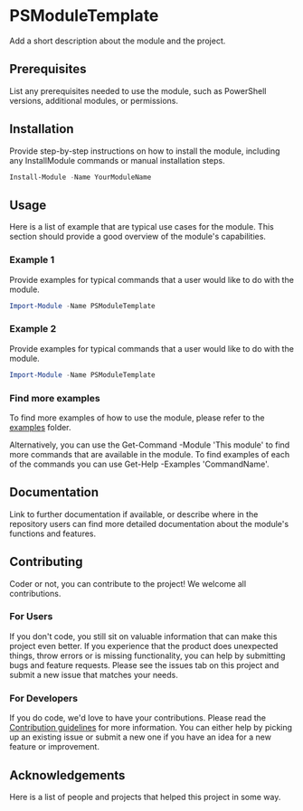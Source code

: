 # PSModuleTemplate

Add a short description about the module and the project.

## Prerequisites

List any prerequisites needed to use the module, such as PowerShell versions, additional modules, or permissions.

## Installation

Provide step-by-step instructions on how to install the module, including any InstallModule commands or manual installation steps.

```powershell
Install-Module -Name YourModuleName
```

## Usage

Here is a list of example that are typical use cases for the module.
This section should provide a good overview of the module's capabilities.

### Example 1

Provide examples for typical commands that a user would like to do with the module.

```powershell
Import-Module -Name PSModuleTemplate
```

### Example 2

Provide examples for typical commands that a user would like to do with the module.

```powershell
Import-Module -Name PSModuleTemplate
```

### Find more examples

To find more examples of how to use the module, please refer to the [examples](examples) folder.

Alternatively, you can use the Get-Command -Module 'This module' to find more commands that are available in the module.
To find examples of each of the commands you can use Get-Help -Examples 'CommandName'.

## Documentation

Link to further documentation if available, or describe where in the repository users can find more detailed documentation about
the module's functions and features.

## Contributing

Coder or not, you can contribute to the project! We welcome all contributions.

### For Users

If you don't code, you still sit on valuable information that can make this project even better. If you experience that the
product does unexpected things, throw errors or is missing functionality, you can help by submitting bugs and feature requests.
Please see the issues tab on this project and submit a new issue that matches your needs.

### For Developers

If you do code, we'd love to have your contributions. Please read the [Contribution guidelines](CONTRIBUTING.md) for more information.
You can either help by picking up an existing issue or submit a new one if you have an idea for a new feature or improvement.

## Acknowledgements

Here is a list of people and projects that helped this project in some way.
